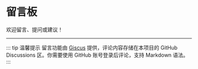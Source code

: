 # 留言板

欢迎留言、提问或建议！

---

::: tip 温馨提示
留言功能由 [Giscus](https://giscus.app/) 提供，评论内容存储在本项目的 GitHub Discussions 区。你需要使用 GitHub 账号登录后评论，支持 Markdown 语法。
:::

<div id="giscus-comments"></div>
<script src="https://giscus.app/client.js"
        data-repo="AGX-04/eMule_Sharing"
        data-repo-id="R_kgDOKu7dZw"
        data-category="General"
        data-category-id="DIC_kwDOKu7dZ84Cs3PD"
        data-mapping="pathname"
        data-strict="0"
        data-reactions-enabled="1"
        data-emit-metadata="0"
        data-input-position="bottom"
        data-theme="preferred_color_scheme"
        data-lang="zh-CN"
        crossorigin="anonymous"
        async>
</script>